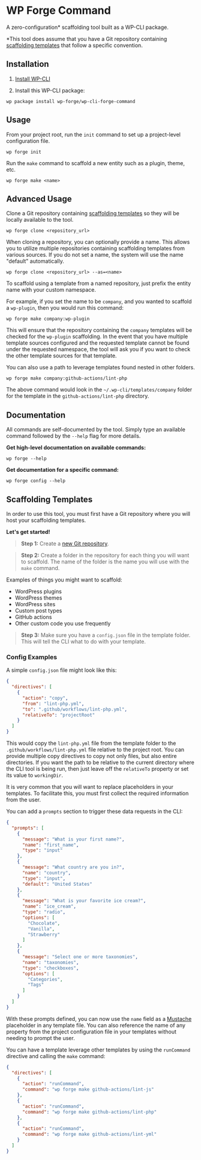 # WP Forge Command

A zero-configuration* scaffolding tool built as a WP-CLI package.

*This tool does assume that you have a Git repository containing [scaffolding templates](#scaffolding-templates) that
follow a specific convention.

## Installation

1. [Install WP-CLI](https://wp-cli.org/#installing)

2. Install this WP-CLI package:

```shell
wp package install wp-forge/wp-cli-forge-command
```

## Usage

From your project root, run the `init` command to set up a project-level configuration file.

```shell
wp forge init
```

Run the `make` command to scaffold a new entity such as a plugin, theme, etc.

```shell
wp forge make <name>
```

## Advanced Usage

Clone a Git repository containing [scaffolding templates](#scaffolding-templates) so they will be locally available to
the tool.

```shell
wp forge clone <repository_url>
```

When cloning a repository, you can optionally provide a name. This allows you to utilize multiple repositories
containing scaffolding templates from various sources. If you do not set a name, the system will use the name "default"
automatically.

```shell
wp forge clone <repository_url> --as=<name>
```

To scaffold using a template from a named repository, just prefix the entity name with your custom namespace.

For example, if you set the name to be `company`, and you wanted to scaffold a `wp-plugin`, then you would run this
command:

```shell
wp forge make company:wp-plugin
```

This will ensure that the repository containing the `company` templates will be checked for the `wp-plugin` scaffolding.
In the event that you have multiple template sources configured and the requested template cannot be found under the
requested namespace, the tool will ask you if you want to check the other template sources for that template.

You can also use a path to leverage templates found nested in other folders.

```shell
wp forge make company:github-actions/lint-php
```

The above command would look in the `~/.wp-cli/templates/company` folder for the template in
the `github-actions/lint-php` directory.

## Documentation

All commands are self-documented by the tool. Simply type an available command followed by the `--help` flag for more
details.

**Get high-level documentation on available commands:**

```shell
wp forge --help
```

**Get documentation for a specific command:**

```shell
wp forge config --help
```

## Scaffolding Templates

In order to use this tool, you must first have a Git repository where you will host your scaffolding templates.

**Let's get started!**

> **Step 1:** Create a [new Git repository](https://github.com/new).

> **Step 2:** Create a folder in the repository for each thing you will want to scaffold. The name of the folder is the name you will use with the `make` command.

Examples of things you might want to scaffold:

- WordPress plugins
- WordPress themes
- WordPress sites
- Custom post types
- GitHub actions
- Other custom code you use frequently

> **Step 3:** Make sure you have a `config.json` file in the template folder. This will tell the CLI what to do with your template.

### Config Examples

A simple `config.json` file might look like this:

```json
{
  "directives": [
    {
      "action": "copy",
      "from": "lint-php.yml",
      "to": ".github/workflows/lint-php.yml",
      "relativeTo": "projectRoot"
    }
  ]
}
```

This would copy the `lint-php.yml` file from the template folder to the `.github/workflows/lint-php.yml` file
relative to the project root. You can provide multiple copy directives to copy not only files, but also entire directories. If
you want the path to be relative to the current directory where the CLI tool is being run, then just leave off
the `relativeTo` property or set its value to `workingDir`.

It is very common that you will want to replace placeholders in your templates. To facilitate this, you must first
collect the required information from the user.

You can add a `prompts` section to trigger these data requests in the CLI:

```json
{
  "prompts": [
    {
      "message": "What is your first name?",
      "name": "first_name",
      "type": "input"
    },
    {
      "message": "What country are you in?",
      "name": "country",
      "type": "input",
      "default": "United States"
    },
    {
      "message": "What is your favorite ice cream?",
      "name": "ice_cream",
      "type": "radio",
      "options": [
        "Chocolate",
        "Vanilla",
        "Strawberry"
      ]
    },
    {
      "message": "Select one or more taxonomies",
      "name": "taxonomies",
      "type": "checkboxes",
      "options": [
        "Categories",
        "Tags"
      ]
    }
  ]
}
```

With these prompts defined, you can now use the `name` field as a [Mustache](https://mustache.github.io/) placeholder in
any template file. You can also reference the name of any property from the project configuration file in your templates
without needing to prompt the user.

You can have a template leverage other templates by using the `runCommand` directive and calling the `make` command:
```json
{
  "directives": [
    {
      "action": "runCommand",
      "command": "wp forge make github-actions/lint-js"
    },
    {
      "action": "runCommand",
      "command": "wp forge make github-actions/lint-php"
    },
    {
      "action": "runCommand",
      "command": "wp forge make github-actions/lint-yml"
    }
  ]
}
```
